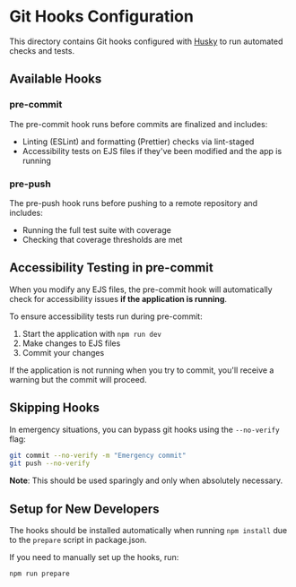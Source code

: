 # Git Hooks Configuration

This directory contains Git hooks configured with [Husky](https://typicode.github.io/husky/) to run automated checks and tests.

## Available Hooks

### pre-commit

The pre-commit hook runs before commits are finalized and includes:
- Linting (ESLint) and formatting (Prettier) checks via lint-staged
- Accessibility tests on EJS files if they've been modified and the app is running

### pre-push

The pre-push hook runs before pushing to a remote repository and includes:
- Running the full test suite with coverage
- Checking that coverage thresholds are met

## Accessibility Testing in pre-commit

When you modify any EJS files, the pre-commit hook will automatically check for accessibility issues **if the application is running**.

To ensure accessibility tests run during pre-commit:
1. Start the application with `npm run dev`
2. Make changes to EJS files
3. Commit your changes

If the application is not running when you try to commit, you'll receive a warning but the commit will proceed.

## Skipping Hooks

In emergency situations, you can bypass git hooks using the `--no-verify` flag:

```bash
git commit --no-verify -m "Emergency commit"
git push --no-verify
```

**Note**: This should be used sparingly and only when absolutely necessary.

## Setup for New Developers

The hooks should be installed automatically when running `npm install` due to the `prepare` script in package.json.

If you need to manually set up the hooks, run:

```bash
npm run prepare
``` 
